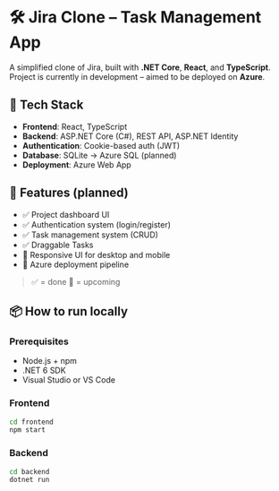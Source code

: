 # 🛠️ Jira Clone – Task Management App

A simplified clone of Jira, built with **.NET Core**, **React**, and **TypeScript**.  
Project is currently in development – aimed to be deployed on **Azure**.

## 🚀 Tech Stack

- **Frontend**: React, TypeScript
- **Backend**: ASP.NET Core (C#), REST API, ASP.NET Identity
- **Authentication**: Cookie-based auth (JWT)
- **Database**: SQLite -> Azure SQL (planned)
- **Deployment**: Azure Web App

## 🎯 Features (planned)

- ✅ Project dashboard UI
- ✅ Authentication system (login/register)
- ✅ Task management system (CRUD)
- ✅ Draggable Tasks
- 🔄 Responsive UI for desktop and mobile
- 🔄 Azure deployment pipeline

> ✅ = done
> 🔄 = upcoming

## 📦 How to run locally

### Prerequisites

- Node.js + npm
- .NET 6 SDK
- Visual Studio or VS Code

### Frontend

```bash
cd frontend
npm start
```

### Backend

```bash
cd backend
dotnet run